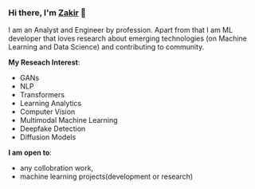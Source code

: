 ### Hi there, I'm [Zakir](https://zakirkhanaleemi.github.io) 👋

I am an Analyst and Engineer by profession. Apart from that I am ML developer that loves research about emerging technologies (on Machine Learning and Data Science) and contributing to community.

**My Reseach Interest**:
- GANs
- NLP
- Transformers
- Learning Analytics
- Computer Vision
- Multimodal Machine Learning
- Deepfake Detection
- Diffusion Models


 **I am open to**:

- any collobration work,
- machine learning projects(development or research)
<!---
- 👋 Hi, I’m @ZakirKhanAleemi
- 👀 I’m interested in ...
- 🌱 I’m currently learning ...
- 💞️ I’m looking to collaborate on ...
- 📫 How to reach me ...
ZakirKhanAleemi/ZakirKhanAleemi is a ✨ special ✨ repository because its `README.md` (this file) appears on your GitHub profile.
You can click the Preview link to take a look at your changes.
--->
